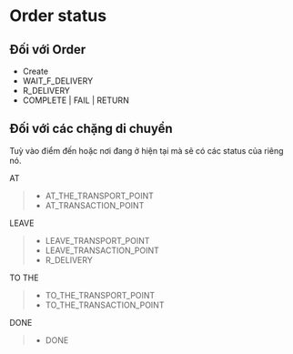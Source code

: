 # Order status

## Đối với Order
- Create
- WAIT_F_DELIVERY
- R_DELIVERY
- COMPLETE | FAIL | RETURN

## Đối với các chặng di chuyển

Tuỳ vào điểm đến hoặc nơi đang ở hiện tại mà sẽ có các status của riêng nó.  

AT 
> - AT_THE_TRANSPORT_POINT
> - AT_TRANSACTION_POINT

LEAVE
> - LEAVE_TRANSPORT_POINT
> - LEAVE_TRANSACTION_POINT
> - R_DELIVERY

TO THE
> - TO_THE_TRANSPORT_POINT  
> - TO_THE_TRANSACTION_POINT

DONE
> - DONE
